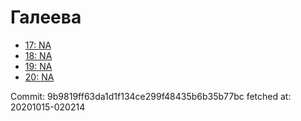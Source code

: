 # Галеева
- [17: NA](17.md)
- [18: NA](18.md)
- [19: NA](19.md)
- [20: NA](20.md)

Commit: 9b9819ff63da1d1f134ce299f48435b6b35b77bc
 fetched at: 20201015-020214
